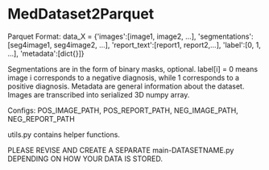 # MedDataset2Parquet

Parquet Format:
 data_X = {'images':[image1, image2, ...],
'segmentations': [seg4image1, seg4image2, ...],
'report_text':[report1, report2,...],
'label':[0, 1, ...],
'metadata':[dict{}]}

Segmentations are in the form of binary masks, optional.
label[i] = 0 means image i corresponds to a negative diagnosis, while 1 corresponds to a positive diagnosis.
Metadata are general information about the dataset.
Images are transcribed into serialized 3D numpy array.

Configs: POS_IMAGE_PATH, POS_REPORT_PATH, NEG_IMAGE_PATH, NEG_REPORT_PATH

utils.py contains helper functions.

PLEASE REVISE AND CREATE A SEPARATE main-DATASETNAME.py DEPENDING ON HOW YOUR DATA IS STORED.